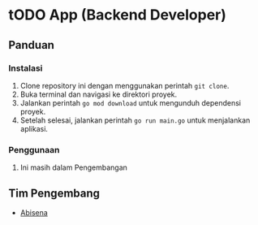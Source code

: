 # tODO App (Backend Developer)

## Panduan

### Instalasi

1. Clone repository ini dengan menggunakan perintah `git clone`.
2. Buka terminal dan navigasi ke direktori proyek.
3. Jalankan perintah `go mod download` untuk mengunduh dependensi proyek.
4. Setelah selesai, jalankan perintah `go run main.go` untuk menjalankan aplikasi.

### Penggunaan

1. Ini masih dalam Pengembangan

## Tim Pengembang

- [Abisena](https://github.com/Abisena)
